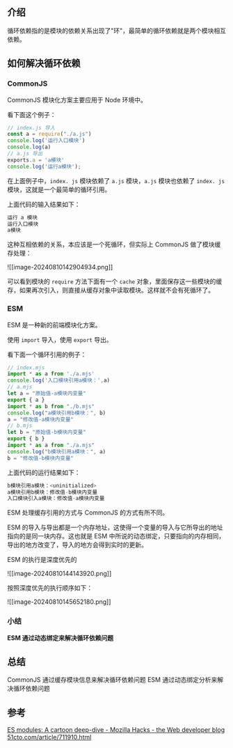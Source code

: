
## 介绍

循环依赖指的是模块的依赖关系出现了"环"，最简单的循环依赖就是两个模块相互依赖。

## 如何解决循环依赖

### CommonJS

CommonJS 模块化方案主要应用于 Node 环境中。

看下面这个例子：

```js
// index.js 导入
const a = require("./a.js")
console.log('运行入口模块')
console.log(a)
// a.js 导出
exports.a = 'a模块'
console.log('运行a模块');
```

在上面例子中，`index. js` 模块依赖了 `a.js` 模块，`a.js` 模块也依赖了 `index. js` 模块，这就是一个最简单的循环引用。

上面代码的输入结果如下：

```js
运行 a 模块
运行入口模块
a模块
```

这种互相依赖的关系，本应该是一个死循环，但实际上 CommonJS 做了模块缓存处理：

![[image-20240810142904934.png]]

可以看到模块的 `require` 方法下面有一个 `cache` 对象，里面保存这一些模块的缓存，如果再次引入，则直接从缓存对象中读取模块。这样就不会有死循环了。

### ESM

ESM 是一种新的前端模块化方案。

使用 `import` 导入，使用 `export` 导出。

看下面一个循环引用的例子：

```js
// index.mjs
import * as a from './a.mjs'
console.log('入口模块引用a模块：',a)
// a.mjs
let a = "原始值-a模块内变量"
export { a }
import * as b from "./b.mjs"
console.log("a模块引用b模块：", b)
a = "修改值-a模块内变量"
// b.mjs
let b = "原始值-b模块内变量"
export { b }
import * as a from "./a.mjs"
console.log("b模块引用a模块：", a)
b = "修改值-b模块内变量"
```

上面代码的运行结果如下：

```js
b模块引用a模块：<uninitialized>
a模块引用b模块：修改值-b模块内变量
入口模块引入a模块：修改值-a模块内变量
```

ESM 处理缓存引用的方式与 CommonJS 的方式有所不同。

ESM 的导入与导出都是一个内存地址，这使得一个变量的导入与它所导出的地址指向的是同一块内存。这也就是 ESM 中所说的动态绑定，只要指向的内存相同，导出的地方改变了，导入的地方会得到实时的更新。

ESM 的执行是深度优先的

![[image-20240810144143920.png]]

按照深度优先的执行顺序如下：

![[image-20240810145652180.png]]

### 小结

**ESM 通过动态绑定来解决循环依赖问题**


## 总结

CommonJS 通过缓存模块信息来解决循环依赖问题
ESM 通过动态绑定分析来解决循环依赖问题

## 参考

[ES modules: A cartoon deep-dive - Mozilla Hacks - the Web developer blog](https://hacks.mozilla.org/2018/03/es-modules-a-cartoon-deep-dive/)
[51cto.com/article/711910.html](https://www.51cto.com/article/711910.html)